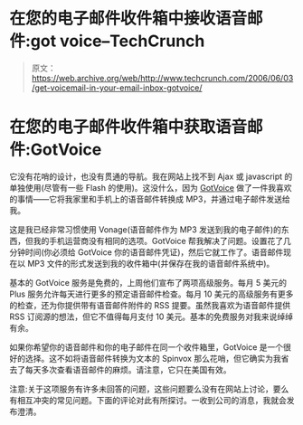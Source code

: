 # 在您的电子邮件收件箱中接收语音邮件:got voice–TechCrunch

> 原文：<https://web.archive.org/web/http://www.techcrunch.com/2006/06/03/get-voicemail-in-your-email-inbox-gotvoice/>

# 在您的电子邮件收件箱中获取语音邮件:GotVoice

 [](https://web.archive.org/web/20220814175132/http://www.gotvoice.com/) 它没有花哨的设计，也没有贯通的导航。我在网站上找不到 Ajax 或 javascript 的单独使用(尽管有一些 Flash 的使用)。这没什么，因为 [GotVoice](https://web.archive.org/web/20220814175132/http://www.gotvoice.com/) 做了一件我喜欢的事情——它将我家里和手机上的语音邮件转换成 MP3，并通过电子邮件发送给我。

这是我已经非常习惯使用 Vonage(语音邮件作为 MP3 发送到我的电子邮件)的东西，但我的手机运营商没有相同的选项。GotVoice 帮我解决了问题。设置花了几分钟时间(你必须给 GotVoice 你的语音邮件凭证)，然后它就工作了。语音邮件现在以 MP3 文件的形式发送到我的收件箱中(并保存在我的语音邮件系统中)。

基本的 GotVoice 服务是免费的，上周他们宣布了两项高级服务。每月 5 美元的 Plus 服务允许每天进行更多的预定语音邮件检查。每月 10 美元的高级服务有更多的检查，还为你提供带有语音邮件附件的 RSS 提要。虽然我喜欢为语音邮件提供 RSS 订阅源的想法，但它不值得每月支付 10 美元。基本的免费服务对我来说绰绰有余。

如果你希望你的语音邮件和你的电子邮件在同一个收件箱里，GotVoice 是一个很好的选择。这不如将语音邮件转换为文本的 Spinvox 那么花哨，但它确实为我省去了每天多次查看语音邮件的麻烦。请注意，它只在美国有效。

注意:关于这项服务有许多未回答的问题，这些问题要么没有在网站上讨论，要么有相互冲突的常见问题。下面的评论对此有所探讨。一收到公司的消息，我就会发布澄清。